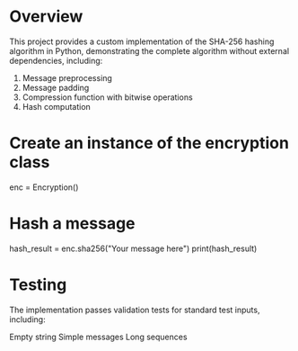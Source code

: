 # Overview
This project provides a custom implementation of the SHA-256 hashing algorithm in Python, demonstrating the complete algorithm without external dependencies, including:

1. Message preprocessing
2. Message padding
3. Compression function with bitwise operations
4. Hash computation


# Create an instance of the encryption class
enc = Encryption()

# Hash a message
hash_result = enc.sha256("Your message here")
print(hash_result)

# Testing
The implementation passes validation tests for standard test inputs, including:

Empty string
Simple messages
Long sequences
